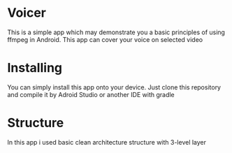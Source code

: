 # Voicer
This is a simple app which may demonstrate you a basic principles of using ffmpeg in Android. This app can cover your voice on selected video

# Installing
You can simply install this app onto your device. Just clone this repository and compile it by Adroid Studio or another IDE with gradle

# Structure
In this app i used basic clean architecture structure with 3-level layer
